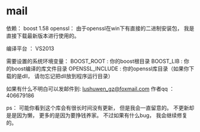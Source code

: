 # mail
依赖：
boost 1.58 
openssl： 由于openssl在win下有直接的二进制安装包， 我是直接下载最新版本进行使用的。


编译平台 ： VS2013

需要设置的系统环境变量：
BOOST_ROOT : 你的boost根目录
BOOST_LIB  : 你的boost编译的库文件目录
OPENSSL_INCLUDE : 你的openssl库目录（如果你下载的是dll， 请勿忘记把dll放到程序运行目录）

如果有什么不明白可以发邮件到: lushuwen_gz@foxmail.com
作者qq ： 406679186


ps： 可能你看到这个库会有很长时间没有更新， 但是我会一直留意的。
     不更新却是是因为懒， 更多的是因为要挣钱养家。
     不过如果有什么bug， 我会继续修复的。


